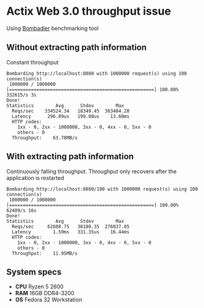# Actix Web 3.0 throughput issue

Using [Bombadier](https://github.com/codesenberg/bombardier) benchmarking tool

## Without extracting path information

Constant throughput
```
Bombarding http://localhost:8080 with 1000000 request(s) using 100 connection(s)
 1000000 / 1000000 [=====================================================] 100.00% 332615/s 3s
Done!
Statistics        Avg      Stdev        Max
  Reqs/sec    334524.34   18349.45  363484.20
  Latency      296.89us   199.88us    13.68ms
  HTTP codes:
    1xx - 0, 2xx - 1000000, 3xx - 0, 4xx - 0, 5xx - 0
    others - 0
  Throughput:    63.78MB/s
```

## With extracting path information

Continuously falling throughput. Throughput only recovers after the application is restarted
```
Bombarding http://localhost:8080/100 with 1000000 request(s) using 100 connection(s)
 1000000 / 1000000 [=====================================================] 100.00% 62409/s 16s
Done!
Statistics        Avg      Stdev        Max
  Reqs/sec     62608.75   38180.35  276037.85
  Latency        1.59ms   331.35us    16.44ms
  HTTP codes:
    1xx - 0, 2xx - 1000000, 3xx - 0, 4xx - 0, 5xx - 0
    others - 0
  Throughput:    11.95MB/s
  ```

## System specs

- **CPU** Ryzen 5 2600
- **RAM** 16GB DDR4-3200
- **OS** Fedora 32 Workstation
